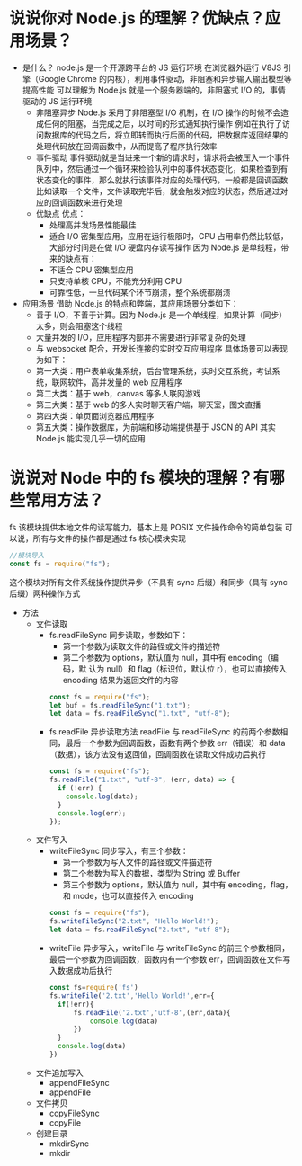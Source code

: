 # 说说你对 Node.js 的理解？优缺点？应用场景？

- 是什么？
  node.js 是一个开源跨平台的 JS 运行环境
  在浏览器外运行 V8JS 引擎（Google Chrome 的内核），利用事件驱动，非阻塞和异步输入输出模型等提高性能
  可以理解为 Node.js 就是一个服务器端的，非阻塞式 I/O 的，事情驱动的 JS 运行环境
  - 非阻塞异步
    Node.js 采用了非阻塞型 I/O 机制，在 I/O 操作的时候不会造成任何的阻塞，当完成之后，以时间的形式通知执行操作
    例如在执行了访问数据库的代码之后，将立即转而执行后面的代码，把数据库返回结果的处理代码放在回调函数中，从而提高了程序执行效率
  - 事件驱动
    事件驱动就是当进来一个新的请求时，请求将会被压入一个事件队列中，然后通过一个循环来检验队列中的事件状态变化，如果检查到有状态变化的事件，那么就执行该事件对应的处理代码，一般都是回调函数
    比如读取一个文件，文件读取完毕后，就会触发对应的状态，然后通过对应的回调函数来进行处理
  - 优缺点
    优点：
    - 处理高并发场景性能最佳
    - 适合 I/O 密集型应用，应用在运行极限时，CPU 占用率仍然比较低，大部分时间是在做 I/O 硬盘内存读写操作
      因为 Node.js 是单线程，带来的缺点有：
    - 不适合 CPU 密集型应用
    - 只支持单核 CPU，不能充分利用 CPU
    - 可靠性低，一旦代码某个环节崩溃，整个系统都崩溃
- 应用场景
  借助 Node.js 的特点和弊端，其应用场景分类如下：
  - 善于 I/O，不善于计算。因为 Node.js 是一个单线程，如果计算（同步）太多，则会阻塞这个线程
  - 大量并发的 I/O，应用程序内部并不需要进行非常复杂的处理
  - 与 websocket 配合，开发长连接的实时交互应用程序
    具体场景可以表现为如下：
  - 第一大类：用户表单收集系统，后台管理系统，实时交互系统，考试系统，联网软件，高并发量的 web 应用程序
  - 第二大类：基于 web，canvas 等多人联网游戏
  - 第三大类：基于 web 的多人实时聊天客户端，聊天室，图文直播
  - 第四大类：单页面浏览器应用程序
  - 第五大类：操作数据库，为前端和移动端提供基于 JSON 的 API
    其实 Node.js 能实现几乎一切的应用

# 说说对 Node 中的 fs 模块的理解？有哪些常用方法？

fs 该模块提供本地文件的读写能力，基本上是 POSIX 文件操作命令的简单包装
可以说，所有与文件的操作都是通过 fs 核心模块实现

```js
//模块导入
const fs = require("fs");
```

这个模块对所有文件系统操作提供异步（不具有 sync 后缀）和同步（具有 sync 后缀）两种操作方式

- 方法
  - 文件读取
    - fs.readFileSync
      同步读取，参数如下：
      - 第一个参数为读取文件的路径或文件的描述符
      - 第二个参数为 options，默认值为 null，其中有 encoding（编码，默 认为 null）和 flag（标识位，默认位 r），也可以直接传入 encoding
        结果为返回文件的内容
      ```js
      const fs = require("fs");
      let buf = fs.readFileSync("1.txt");
      let data = fs.readFileSync("1.txt", "utf-8");
      ```
    - fs.readFile
      异步读取方法 readFile 与 readFileSync 的前两个参数相同，最后一个参数为回调函数，函数有两个参数 err（错误）和 data（数据），该方法没有返回值，回调函数在读取文件成功后执行
      ```js
      const fs = require("fs");
      fs.readFile("1.txt", "utf-8", (err, data) => {
        if (!err) {
          console.log(data);
        }
        console.log(err);
      });
      ```
  - 文件写入
    - writeFileSync
      同步写入，有三个参数：
      - 第一个参数为写入文件的路径或文件描述符
      - 第二个参数为写入的数据，类型为 String 或 Buffer
      - 第三个参数为 options，默认值为 null，其中有 encoding，flag，和 mode，也可以直接传入 encoding
      ```js
      const fs = require("fs");
      fs.writeFileSync("2.txt", "Hello World!");
      let data = fs.readFileSync("2.txt", "utf-8");
      ```
    - writeFile
      异步写入，writeFile 与 writeFileSync 的前三个参数相同，最后一个参数为回调函数，函数内有一个参数 err，回调函数在文件写入数据成功后执行
      ```js
      const fs=require('fs')
      fs.writeFile('2.txt','Hello World!',err={
        if(!err){
            fs.readFile('2.txt','utf-8',(err,data){
                console.log(data)
            })
        }
        console.log(data)
      })
      ```
  - 文件追加写入
    - appendFileSync
    - appendFile
  - 文件拷贝
    - copyFileSync
    - copyFile
  - 创建目录
    - mkdirSync
    - mkdir
